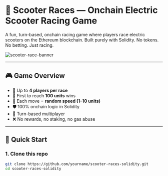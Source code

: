 # 🛴 Scooter Races — Onchain Electric Scooter Racing Game     
      
A fun, turn-based, onchain racing game where players race electric scooters on the Ethereum blockchain. Built purely with Solidity. No tokens. No betting. Just racing.      
    
![scooter-race-banner](https://user-images.githubusercontent.com/0000000/0000000/scooter-banner.png)    
   
---    
    
## 🎮 Game Overview   
 
- 👥 Up to **4 players per race**  
- 📏 First to reach **100 units** wins 
- 🎲 Each move = **random speed (1–10 units)**
- 🛡️ 100% onchain logic in Solidity 
- 🔄 Turn-based multiplayer  
- ❌ No rewards, no staking, no gas abuse   
 
--- 
  
## 🚀 Quick Start

### 1. Clone this repo 
 
```bash
git clone https://github.com/yourname/scooter-races-solidity.git
cd scooter-races-solidity
